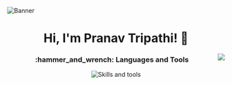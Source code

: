 ![Banner](https://github.com/prnvtripathi/prnvtripathi/blob/main/assets/banner.png)

<h1 align="center">Hi, I'm Pranav Tripathi! 👋 </h1>
<img align="right" src="https://visitor-badge.laobi.icu/badge?page_id=prnvtripathi.prnvtripathi&left_color=royalblue&right_color=black"  />

<h3 align="center">:hammer_and_wrench: Languages and Tools</h3>

<p align="center">
    <img src="https://skillicons.dev/icons?i=nextjs,aws,gcp,docker,mongodb,js,tailwind,linux,postgres,go,nodejs,vscode" alt="Skills and tools"/>
</p>
